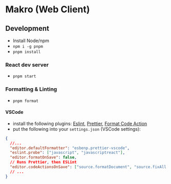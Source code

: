 # Makro (Web Client)

## Development

- Install Node/npm
- `npm i -g pnpm`
- `pnpm install`

### React dev server

- `pnpm start`

### Formatting & Linting

- `pnpm format`

#### VSCode

- install the following plugins: [Eslint](https://marketplace.visualstudio.com/items?itemName=dbaeumer.vscode-eslint), [Prettier](https://marketplace.visualstudio.com/items?itemName=esbenp.prettier-vscode), [Format Code Action](https://marketplace.visualstudio.com/items?itemName=rohit-gohri.format-code-action&ssr=false#review-details)
- put the following into your `settings.json` (VSCode settings):

```json
{
  //...
  "editor.defaultFormatter": "esbenp.prettier-vscode",
  "eslint.probe": ["javascript", "javascriptreact"],
  "editor.formatOnSave": false,
  // Runs Prettier, then ESLint
  "editor.codeActionsOnSave": ["source.formatDocument", "source.fixAll.eslint"],
  // ...
}
```
